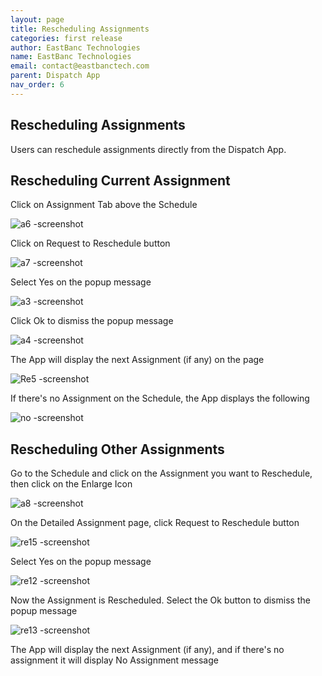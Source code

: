 ```yaml
---
layout: page
title: Rescheduling Assignments
categories: first release
author: EastBanc Technologies
name: EastBanc Technologies
email: contact@eastbanctech.com
parent: Dispatch App
nav_order: 6
---
```


<section id="rescheduling-assignments" markdown="1">

# Rescheduling Assignments

Users can reschedule assignments directly from the Dispatch App.

<section id="rescheduling-current-assignment" markdown="1">

## Rescheduling Current Assignment
Click on Assignment Tab above the Schedule

![a6 -screenshot](../images/dispatch-app/da-rescheduling/rescheduling-current-assignment1.png)

Click on Request to Reschedule button

![a7 -screenshot](../images/dispatch-app/da-rescheduling/rescheduling-current-assignment2.png)

Select Yes on the popup message

![a3 -screenshot](../images/dispatch-app/da-rescheduling/rescheduling-current-assignment3.png)

Click Ok to dismiss the popup message

![a4 -screenshot](../images/dispatch-app/da-rescheduling/rescheduling-current-assignment4.png)

The App will display the next Assignment (if any) on the page

![Re5 -screenshot](../images/dispatch-app/da-rescheduling/rescheduling-current-assignment5.png)

If there's no Assignment on the Schedule, the App displays the following

![no -screenshot](../images/dispatch-app/da-rescheduling/rescheduling-current-assignment6.png)
</section>

<section id="rescheduling-other-assignments" markdown="1">

## Rescheduling Other Assignments
Go to the Schedule and click on the Assignment you want to Reschedule, then click on the Enlarge Icon

![a8 -screenshot](../images/dispatch-app/da-rescheduling/rescheduling-other-assignments1.png)

On the Detailed Assignment page, click Request to Reschedule button

![re15 -screenshot](../images/dispatch-app/da-rescheduling/rescheduling-other-assignments2.png)

Select Yes on the popup message

![re12 -screenshot](../images/dispatch-app/da-rescheduling/rescheduling-other-assignments3.png)

Now the Assignment is Rescheduled. Select the Ok button to dismiss the popup message

![re13 -screenshot](../images/dispatch-app/da-rescheduling/rescheduling-other-assignments4.png)

The App will display the next Assignment (if any), and if there's no assignment it will display No Assignment message

</section>
</section>
